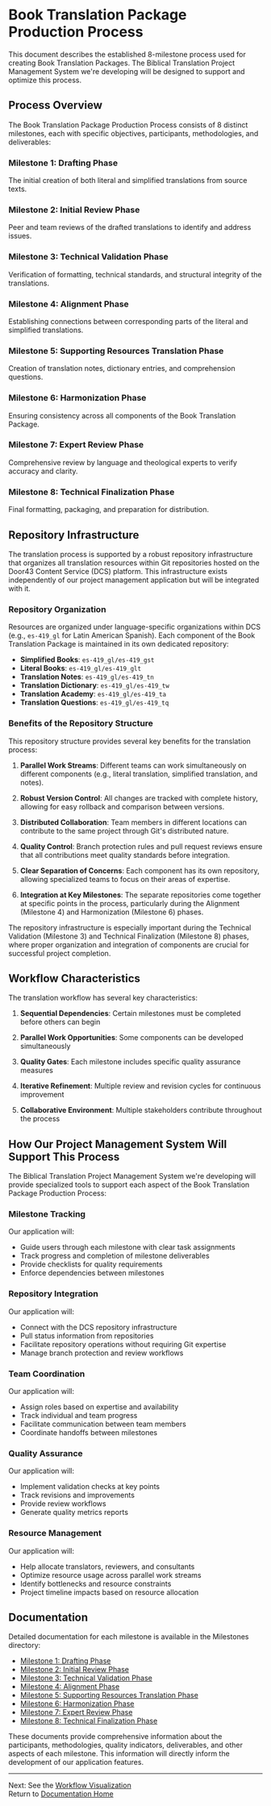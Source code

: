 # Book Translation Package Production Process

This document describes the established 8-milestone process used for creating Book Translation Packages. The Biblical Translation Project Management System we're developing will be designed to support and optimize this process.

## Process Overview

The Book Translation Package Production Process consists of 8 distinct milestones, each with specific objectives, participants, methodologies, and deliverables:

### Milestone 1: Drafting Phase
The initial creation of both literal and simplified translations from source texts.

### Milestone 2: Initial Review Phase
Peer and team reviews of the drafted translations to identify and address issues.

### Milestone 3: Technical Validation Phase
Verification of formatting, technical standards, and structural integrity of the translations.

### Milestone 4: Alignment Phase
Establishing connections between corresponding parts of the literal and simplified translations.

### Milestone 5: Supporting Resources Translation Phase
Creation of translation notes, dictionary entries, and comprehension questions.

### Milestone 6: Harmonization Phase
Ensuring consistency across all components of the Book Translation Package.

### Milestone 7: Expert Review Phase
Comprehensive review by language and theological experts to verify accuracy and clarity.

### Milestone 8: Technical Finalization Phase
Final formatting, packaging, and preparation for distribution.

## Repository Infrastructure

The translation process is supported by a robust repository infrastructure that organizes all translation resources within Git repositories hosted on the Door43 Content Service (DCS) platform. This infrastructure exists independently of our project management application but will be integrated with it.

### Repository Organization

Resources are organized under language-specific organizations within DCS (e.g., `es-419_gl` for Latin American Spanish). Each component of the Book Translation Package is maintained in its own dedicated repository:

- **Simplified Books**: `es-419_gl/es-419_gst` 
- **Literal Books**: `es-419_gl/es-419_glt`
- **Translation Notes**: `es-419_gl/es-419_tn`
- **Translation Dictionary**: `es-419_gl/es-419_tw`
- **Translation Academy**: `es-419_gl/es-419_ta`
- **Translation Questions**: `es-419_gl/es-419_tq`

### Benefits of the Repository Structure

This repository structure provides several key benefits for the translation process:

1. **Parallel Work Streams**: Different teams can work simultaneously on different components (e.g., literal translation, simplified translation, and notes).

2. **Robust Version Control**: All changes are tracked with complete history, allowing for easy rollback and comparison between versions.

3. **Distributed Collaboration**: Team members in different locations can contribute to the same project through Git's distributed nature.

4. **Quality Control**: Branch protection rules and pull request reviews ensure that all contributions meet quality standards before integration.

5. **Clear Separation of Concerns**: Each component has its own repository, allowing specialized teams to focus on their areas of expertise.

6. **Integration at Key Milestones**: The separate repositories come together at specific points in the process, particularly during the Alignment (Milestone 4) and Harmonization (Milestone 6) phases.

The repository infrastructure is especially important during the Technical Validation (Milestone 3) and Technical Finalization (Milestone 8) phases, where proper organization and integration of components are crucial for successful project completion.

## Workflow Characteristics

The translation workflow has several key characteristics:

1. **Sequential Dependencies**: Certain milestones must be completed before others can begin

2. **Parallel Work Opportunities**: Some components can be developed simultaneously

3. **Quality Gates**: Each milestone includes specific quality assurance measures

4. **Iterative Refinement**: Multiple review and revision cycles for continuous improvement

5. **Collaborative Environment**: Multiple stakeholders contribute throughout the process

## How Our Project Management System Will Support This Process

The Biblical Translation Project Management System we're developing will provide specialized tools to support each aspect of the Book Translation Package Production Process:

### Milestone Tracking

Our application will:
- Guide users through each milestone with clear task assignments
- Track progress and completion of milestone deliverables
- Provide checklists for quality requirements
- Enforce dependencies between milestones

### Repository Integration

Our application will:
- Connect with the DCS repository infrastructure
- Pull status information from repositories
- Facilitate repository operations without requiring Git expertise
- Manage branch protection and review workflows

### Team Coordination

Our application will:
- Assign roles based on expertise and availability
- Track individual and team progress
- Facilitate communication between team members
- Coordinate handoffs between milestones

### Quality Assurance

Our application will:
- Implement validation checks at key points
- Track revisions and improvements
- Provide review workflows
- Generate quality metrics reports

### Resource Management

Our application will:
- Help allocate translators, reviewers, and consultants
- Optimize resource usage across parallel work streams
- Identify bottlenecks and resource constraints
- Project timeline impacts based on resource allocation

## Documentation

Detailed documentation for each milestone is available in the Milestones directory:

- [Milestone 1: Drafting Phase](./milestones/milestone1.md)
- [Milestone 2: Initial Review Phase](./milestones/milestone2.md)
- [Milestone 3: Technical Validation Phase](./milestones/milestone3.md)
- [Milestone 4: Alignment Phase](./milestones/milestone4.md)
- [Milestone 5: Supporting Resources Translation Phase](./milestones/milestone5.md)
- [Milestone 6: Harmonization Phase](./milestones/milestone6.md)
- [Milestone 7: Expert Review Phase](./milestones/milestone7.md)
- [Milestone 8: Technical Finalization Phase](./milestones/milestone8.md)

These documents provide comprehensive information about the participants, methodologies, quality indicators, deliverables, and other aspects of each milestone. This information will directly inform the development of our application features.

---

Next: See the [Workflow Visualization](./workflow.md)  
Return to [Documentation Home](./README.md) 